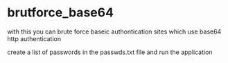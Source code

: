 # brutforce_base64
with this you can brute force baseic authontication sites which use base64 http authentication

create a list of passwords in the passwds.txt file and run the application

